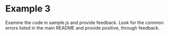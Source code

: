 # Example 3

Examine the code in sample.js and provide feedback. Look for the common errors listed in the main README and provide positive, through feedback.
